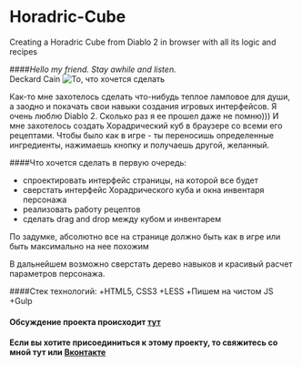 # Horadric-Cube
Creating a Horadric Cube from Diablo 2 in browser with all its logic and recipes

####*Hello my friend.  Stay awhile and listen.*</br> Deckard Cain
![То, что хочется сделать](http://ntc-transport.ru/img/a25fad1fc460868653927eb647c80d03.jpg)


Как-то мне захотелось сделать что-нибудь теплое ламповое для души, а заодно и покачать свои навыки создания игровых интерфейсов.
Я очень люблю Diablo 2. Сколько раз я ее прошел даже не помню)))
И мне захотелось создать Хорадрический куб в браузере со всеми его рецептами.
Чтобы было как в игре - ты переносишь определенные ингредиенты, нажимаешь кнопку и получаешь другой, желанный.

####Что хочется сделать в первую очередь:
+ спроектировать интерфейс страницы, на которой все будет
+ сверстать интерфейс Хорадрического куба и окна инвентаря персонажа
+ реализовать работу рецептов
+ сделать drag and drop между кубом и инвентарем

По задумке, абсолютно все на странице должно быть как в игре или быть максимально на нее похожим

В дальнейшем возможно сверстать дерево навыков и красивый расчет параметров персонажа.

####Стек технологий:
+HTML5, CSS3
+LESS
+Пишем на чистом JS
+Gulp

#### Обсуждение проекта происходит [тут](https://github.com/webn1nja/Horadric-Cube/issues/1)
#### Если вы хотите присоединиться к этому проекту, то свяжитесь со мной тут или [Вконтакте](https://vk.com/id377326084)
